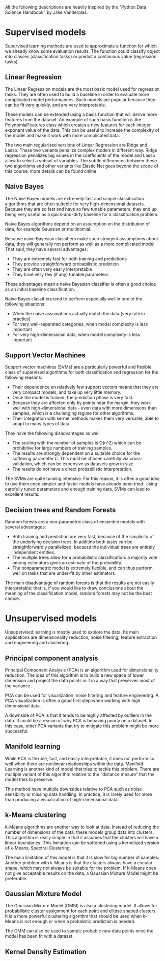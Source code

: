 All the following descriptions are heavily inspired by the "Python
Data Science Handbook" by Jake Vanderplas.

# Supervised models

Supervised learning methods are used to approximate a function for
which we already know some evaluation results. The function could
classify object into classes (classification tasks) or predict a
continuous value (regression tasks).

## Linear Regression

The Linear Regression models are the most basic model used for
regression tasks. They are often used to build a baseline in order to
evaluate more complicated model performances. Such models are popular
because they can be fit very quickly, and are very interpretable.

These models can be extended using a basis function that will derive
more features from the dataset. An example of such basis function is
the PolynomialFeatures class which creates a new features for each
integer exponent value of the data. This can be useful to increase the
complexity of the model and make it work with more complicated data.

The two main regularized versions of Linear Regression are Ridge and
Lasso. These two variants penalize complex models in different
way. Ridge regression penalizes big values in the coefficients of the
model and Lasso allow to select a subset of variables. The subtle
differences between these two algorithms and other variants like
Elastic Net goes beyond the scope of this course, more details can be
found online.

## Naive Bayes

The Naive Bayes models are extremely fast and simple classification
algorithms that are often suitable for very high-dimensional
datasets. Because they are so fast and have so few tunable parameters,
they end up being very useful as a quick-and-dirty baseline for a
classification problem.

Naive Bayes algorithms depend on an assumption on the distribution of
data, for example Gaussian or multinomial.

Because naive Bayesian classifiers make such stringent assumptions
about data, they will generally not perform as well as a more
complicated model. That said, they have several advantages:

- They are extremely fast for both training and predictions
- They provide straightforward probabilistic prediction
- They are often very easily interpretable
- They have very few (if any) tunable parameters

These advantages mean a naive Bayesian classifier is often a good
choice as an initial baseline classification.

Naive Bayes classifiers tend to perform especially well in one of the
following situations:

- When the naive assumptions actually match the data (very rate in
  practice)
- For very well-separated categories, when model complexity is less
  important
- For very high-dimensional data, when model complexity is less
  important

## Support Vector Machines

Support vector machines (SVMs) are a particularly powerful and
flexible class of supervised algorithms for both classification and
regression for the following reasons:

- Their dependence on relatively few support vectors means that they
  are very compact models, and take up very little memory.
- Once the model is trained, the prediction phase is very fast.
- Because they are affected only by points near the margin, they work
  well with high-dimensional data - even data with more dimensions
  than samples, which is a challenging regime for other algorithms.
- Their integration with kernel methods makes them very versatile,
  able to adapt to many types of data.

They have the following disadvantages as well:

- The scaling with the number of samples is O(n^2) which can be
  prohibitive for large numbers of training samples.
- The results are strongly dependent on a suitable choice for the
  softening parameter C. This must be chosen carefully via
  cross-validation, which can be expensive as datasets grow in size.
- The results do not have a direct probabilistic interpretation.

The SVMs are quite tunning intensive. For this reason, it is often a
good idea to use them once simpler and faster models have already been
tried. Using carefully tuned parameters and enough training data, SVMs
can lead to excellent results.

## Decision trees and Random Forests

Random forests are a non-parametric class of ensemble models with
several advantages:

- Both training and prediction are very fast, because of the
  simplicity of the underlying decision trees. In additino both tasks
  can be straightforwardly parallelized, because the individual trees
  are entirely independent entities.
- The multiple trees allow for a probabilistic classification: a
  majority vote among estimators gives an estimate of the probability.
- The nonparametric model is extremely flexible, and can thus perform
  well on tasks that are under-fit by other estimators.

The main disadvantage of random forests is that the results are not
easily interpretable: that is, if you would like to draw conclusions
about the meaning of the classification model, random forests may not
be the best choice.

# Unsupervised models

Unsupervised learning is mostly used to explore the data. Its main
applications are dimensionality reduction, noise filtering, feature
extraction and engineering and clustering.

## Principal component analysis

Principal Component Analysis (PCA) is an algorithm used for
dimensionality reduction. The idea of this algorithm is to build a new
space of lower dimension and project the data points in it in a way
that preserves most of the variance.

PCA can be used for visualization, noise filtering and feature
engineering. A PCA visualization is often a good first step when
working with high dimensional data.

A downside of PCA is that it tends to be highly affected by outliers
in the data. It could be a reason of why PCA is behaving poorly on a
dataset. In this case, other PCA variants that try to mitigate this
problem might be more successful.

## Manifold learning

While PCA is flexible, fast, and easily interpretable, it does not
perform so well when there are nonlinear relationships within the
data. Manifold Learning is another kind of model that tries to tackle
this problem. There are multiple variant of this algorithm relative to
the "distance mesure" that the model tries to preserve.

This method have multiple downsides relative to PCA such as noise
sensibility or missing data handling. In practice, it is rarely used
for more than producing a visualization of high-dimensional data.

## k-Means clustering

k-Means algorithms are another way to look at data. Instead of
reducing the number of dimensions of the data, these models group data
into clusters. This algorithm is really simple in that it assumes that
the clusters will have a linear boundaries. This limitation can be
softened using a kernelized version of k-Means, Spectral Clustering.

The main limitation of this model is that it is slow for big number of
samples. Another problem with k-Means is that the clusters always have
a circular shape, which may not always be suitable for the problem. If
k-Means does not give acceptable results on the data, a Gaussian
Mixture Model might be preferable.

## Gaussian Mixture Model

The Gaussian Mixture Model (GMM) is also a clustering model. It allows
for probabilistic cluster assignment for each point and ellipse shaped
clusters. It is a more powerful clustering algorithm that should be
used when k-Means is not enough or when a probalistic prediction is
needed.

The GMM can also be used to sample probable new data points once the
model has been fit with a dataset.

## Kernel Density Estimation


